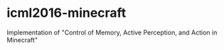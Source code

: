 # icml2016-minecraft
Implementation of "Control of Memory, Active Perception, and Action in Minecraft"
